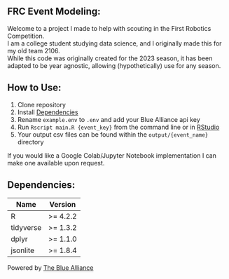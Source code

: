 ## FRC Event Modeling:

Welcome to a project I made to help with scouting in the First Robotics Competition.  
I am a college student studying data science, and I originally made this for my old team 2106.  
While this code was originally created for the 2023 season, it has been adapted to be year agnostic, allowing (hypothetically) use for any season.

## How to Use:

1. Clone repository
2. Install [Dependencies](#Dependencies)
3. Rename `example.env` to `.env` and add your Blue Alliance api key
4. Run ```Rscript main.R {event_key}``` from the command line or in [RStudio](https://posit.co/downloads/) 
5. Your output csv files can be found within the `output/{event_name}` directory

If you would like a Google Colab/Jupyter Notebook implementation I can make one available upon request.  

## Dependencies:

| Name              | Version    |
| ------------------|------------|
| R                 | >= 4.2.2   |
| tidyverse         | >= 1.3.2   |
| dplyr             | >= 1.1.0   |
| jsonlite          | >= 1.8.4   |

Powered by [The Blue Alliance](https://thebluealliance.com/)

<!-- TODO: add Go dependecies, update R dependencies -->
<!-- TODO: rework dir structure, move R stuff to subdir -->
